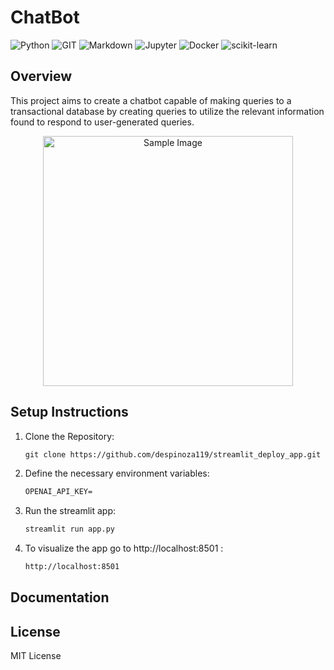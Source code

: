 # ChatBot 
![Python](https://img.shields.io/badge/Python-FFD43B?style=for-the-badge&logo=python&logoColor=blue) ![GIT](https://img.shields.io/badge/GIT-E44C30?style=for-the-badge&logo=git&logoColor=white) ![Markdown](https://img.shields.io/badge/Markdown-000000?style=for-the-badge&logo=markdown&logoColor=white) ![Jupyter](https://img.shields.io/badge/Jupyter-F37626.svg?&style=for-the-badge&logo=Jupyter&logoColor=white) ![Docker](https://img.shields.io/badge/Docker-2CA5E0?style=for-the-badge&logo=docker&logoColor=white) ![scikit-learn](https://img.shields.io/badge/scikit_learn-F7931E?style=for-the-badge&logo=scikit-learn&logoColor=white)


## Overview
This project aims to create a chatbot capable of making queries to a transactional database by creating queries to utilize the relevant information found to respond to user-generated queries.

<p align="center">
  <img src="docs/llm.png" alt="Sample Image" width="400">
</p>

## Setup Instructions
1. Clone the Repository:
    ```html
    git clone https://github.com/despinoza119/streamlit_deploy_app.git
    ```

2. Define the necessary environment variables:
    ```html
    OPENAI_API_KEY=
    ```

3. Run the streamlit app:
    ```html
    streamlit run app.py
    ```

4. To visualize the app go to http://localhost:8501 :
    ```html
    http://localhost:8501
    ```

## Documentation

## License
MIT License